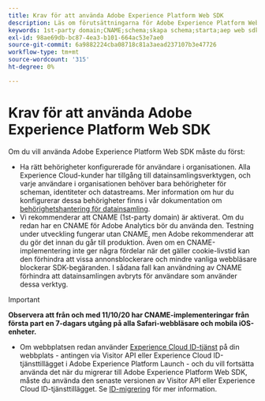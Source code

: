```yaml
---
title: Krav för att använda Adobe Experience Platform Web SDK
description: Läs om förutsättningarna för Adobe Experience Platform Web SDK.
keywords: 1st-party domain;CNAME;schema;skapa schema;starta;aep web sdk extension;extension;configuration id;configuration tool;data element;create data element;XDM Object;sendEvent;send Event;
exl-id: 98ae69db-bc87-4ea3-b101-664ac53e7ae0
source-git-commit: 6a9882224cba08718c81a3aead237107b3e47726
workflow-type: tm+mt
source-wordcount: '315'
ht-degree: 0%

---
```


# Krav för att använda Adobe Experience Platform Web SDK

Om du vill använda Adobe Experience Platform Web SDK måste du först:

- Ha rätt behörigheter konfigurerade för användare i organisationen. Alla Experience Cloud-kunder har tillgång till datainsamlingsverktygen, och varje användare i organisationen behöver bara behörigheter för scheman, identiteter och datastreams. Mer information om hur du konfigurerar dessa behörigheter finns i vår dokumentation om [behörighetshantering för datainsamling](https://experienceleague.adobe.com/docs/experience-platform/collection/permissions.html?lang=en).
- Vi rekommenderar att CNAME (1st-party domain) är aktiverat. Om du redan har en CNAME för Adobe Analytics bör du använda den. Testning under utveckling fungerar utan CNAME, men Adobe rekommenderar att du gör det innan du går till produktion. Även om en CNAME-implementering inte ger några fördelar när det gäller cookie-livstid kan den förhindra att vissa annonsblockerare och mindre vanliga webbläsare blockerar SDK-begäranden. I sådana fall kan användning av CNAME förhindra att datainsamlingen avbryts för användare som använder dessa verktyg.

>[!IMPORTANT]
>
>**Observera att från och med 11/10/20 har CNAME-implementeringar från första part en 7-dagars utgång på alla Safari-webbläsare och mobila iOS-enheter.**

- Om webbplatsen redan använder [Experience Cloud ID-tjänst](https://experienceleague.adobe.com/docs/experience-platform/edge/identity/overview.html) på din webbplats - antingen via Visitor API eller Experience Cloud ID-tjänsttillägget i Adobe Experience Platform Launch - och du vill fortsätta använda det när du migrerar till Adobe Experience Platform Web SDK, måste du använda den senaste versionen av Visitor API eller Experience Cloud ID-tjänsttillägget. Se [ID-migrering](https://experienceleague.adobe.com/docs/experience-platform/edge/identity/overview.html?lang=en#identity) för mer information.
